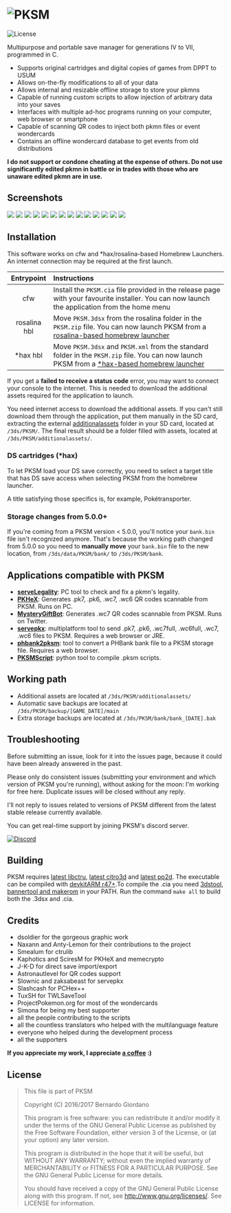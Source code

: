 ![PKSM](https://raw.githubusercontent.com/BernardoGiordano/PKSM/master/assets/banner.png)
=====
![License](https://img.shields.io/badge/License-GPLv3-blue.svg)

Multipurpose and portable save manager for generations IV to VII, programmed in C.

* Supports original cartridges and digital copies of games from DPPT to USUM
* Allows on-the-fly modifications to all of your data
* Allows internal and resizable offline storage to store your pkmns
* Capable of running custom scripts to allow injection of arbitrary data into your saves
* Interfaces with multiple ad-hoc programs running on your computer, web browser or smartphone
* Capable of scanning QR codes to inject both pkmn files or event wondercards
* Contains an offline wondercard database to get events from old distributions

**I do not support or condone cheating at the expense of others. Do not use significantly edited pkmn in battle or in trades with those who are unaware edited pkmn are in use.**

## Screenshots

![](https://i.imgur.com/Rj3OwBZ.png) ![](https://i.imgur.com/Nl5z9Yx.png)
![](https://i.imgur.com/2Vt1dYE.png) ![](https://i.imgur.com/2Vt1dYE.png)
![](https://i.imgur.com/a355RYx.png) ![](https://i.imgur.com/EyTwxIc.png)
![](https://i.imgur.com/i3dLv54.png) ![](https://i.imgur.com/Oyr5zsF.png)
![](https://i.imgur.com/e9I6UoK.png) ![](https://i.imgur.com/8yYEfnX.png)
![](https://i.imgur.com/qVz2vba.png) ![](https://i.imgur.com/Wg1m4Ws.png)
![](https://i.imgur.com/8bPKwNe.png) ![](https://i.imgur.com/OdjkZwG.png)

## Installation

This software works on cfw and *hax/rosalina-based Homebrew Launchers. An internet connection may be required at the first launch.

| Entrypoint | Instructions |
| :--------: | :----------- |
| cfw | Install the `PKSM.cia` file provided in the release page with your favourite installer. You can now launch the application from the home menu |
| rosalina hbl | Move `PKSM.3dsx` from the rosalina folder in the `PKSM.zip` file. You can now launch PKSM from a [rosalina-based homebrew launcher](https://github.com/fincs/new-hbmenu) |
| *hax hbl | Move `PKSM.3dsx` and `PKSM.xml` from the standard folder in the `PKSM.zip` file. You can now launch PKSM from a [*hax-based homebrew launcher](https://smealum.github.io/ninjhax2/starter.zip) |

If you get a **failed to receive a status code** error, you may want to connect your console to the internet. This is needed to download the additional assets required for the application to launch. 

You need internet access to download the additional assets. If you can't still download them through the application, put them manually in the SD card, extracting the external [additionalassets](https://github.com/dsoldier/PKResources/releases/download/final/additionalassets.zip) folder in your SD card, located at `/3ds/PKSM/`. The final result should be a folder filled with assets, located at `/3ds/PKSM/additionalassets/`.

### DS cartridges (*hax)

To let PKSM load your DS save correctly, you need to select a target title that has DS save access when selecting PKSM from the homebrew launcher.

A title satisfying those specifics is, for example, Pokétransporter.

### Storage changes from 5.0.0+

If you're coming from a PKSM version < 5.0.0, you'll notice your `bank.bin` file isn't recognized anymore. That's because the working path changed from 5.0.0 so you need to **manually move** your `bank.bin` file to the new location, from `/3ds/data/PKSM/bank/` to `/3ds/PKSM/bank`. 

## Applications compatible with PKSM

* **[serveLegality](https://github.com/BernardoGiordano/PKSM-Tools)**: PC tool to check and fix a pkmn's legality.
* **[PKHeX](https://github.com/kwsch/PKHeX)**: Generates .pk7, .pk6, .wc7, .wc6 QR codes scannable from PKSM. Runs on PC.
* **[MysteryGiftBot](https://twitter.com/mysterygiftbot)**: Generates .wc7 QR codes scannable from PKSM. Runs on Twitter.
* **[servepkx](https://github.com/BernardoGiordano/PKSM-Tools)**: multiplatform tool to send .pk7, .pk6, .wc7full, .wc6full, .wc7, .wc6 files to PKSM. Requires a web browser or JRE.
* **[phbank2pksm](https://github.com/BernardoGiordano/PKSM-Tools)**: tool to convert a PHBank bank file to a PKSM storage file. Requires a web browser.
* **[PKSMScript](https://github.com/BernardoGiordano/PKSM-Tools/tree/master/PKSMScript)**: python tool to compile .pksm scripts.

## Working path

* Additional assets are located at `/3ds/PKSM/additionalassets/`
* Automatic save backups are located at `/3ds/PKSM/backup/[GAME_DATE]/main`
* Extra storage backups are located at `/3ds/PKSM/bank/bank_[DATE].bak`

## Troubleshooting

Before submitting an issue, look for it into the issues page, because it could have been already answered in the past.

Please only do consistent issues (submitting your environment and which version of PKSM you're running), without asking for the moon: I'm working for free here. Duplicate issues will be closed without any reply.

I'll not reply to issues related to versions of PKSM different from the latest stable release currently available.

You can get real-time support by joining PKSM's discord server.

[![Discord](https://discordapp.com/api/guilds/278222834633801728/widget.png?style=banner3&time-)](https://discord.gg/bGKEyfY)

## Building

PKSM requires [latest libctru](https://github.com/smealum/ctrulib), [latest citro3d](https://github.com/fincs/citro3d) and [latest pp2d](https://github.com/BernardoGiordano/PKSM/tree/master/source/pp2d). The executable can be compiled with [devkitARM r47+](https://sourceforge.net/projects/devkitpro/).To compile the .cia you need [3dstool](https://github.com/dnasdw/3dstool/releases), [bannertool and makerom](https://github.com/Steveice10/buildtools/tree/master/3ds) in your PATH. Run the command `make all` to build both the .3dsx and .cia.

## Credits

* dsoldier for the gorgeous graphic work
* Naxann and Anty-Lemon for their contributions to the project
* Smealum for ctrulib
* Kaphotics and SciresM for PKHeX and memecrypto
* J-K-D for direct save import/export
* Astronautlevel for QR codes support
* Slownic and zaksabeast for servepkx
* Slashcash for PCHex++
* TuxSH for TWLSaveTool
* ProjectPokemon.org for most of the wondercards
* Simona for being my best supporter
* all the people contributing to the scripts
* all the countless translators who helped with the multilanguage feature
* everyone who helped during the development process
* all the supporters

**If you appreciate my work, I appreciate [a coffee](https://www.patreon.com/bernardogiordano) :)** 

## License

> This file is part of PKSM
> 
> Copyright (C) 2016/2017 Bernardo Giordano
>
>    This program is free software: you can redistribute it and/or modify
>    it under the terms of the GNU General Public License as published by
>    the Free Software Foundation, either version 3 of the License, or
>    (at your option) any later version.
>
>    This program is distributed in the hope that it will be useful,
>    but WITHOUT ANY WARRANTY; without even the implied warranty of
>    MERCHANTABILITY or FITNESS FOR A PARTICULAR PURPOSE.  See the
>    GNU General Public License for more details.
>
>    You should have received a copy of the GNU General Public License
>    along with this program.  If not, see <http://www.gnu.org/licenses/>.
>    See LICENSE for information.
